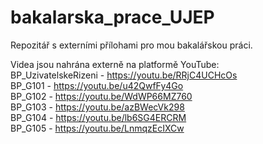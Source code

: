 # bakalarska_prace_UJEP
Repozitář s externími přílohami pro mou bakalářskou práci.

Videa jsou nahrána externě na platformě YouTube: \
BP_UzivatelskeRizeni - https://youtu.be/RRjC4UCHcOs \
BP_G101 - https://youtu.be/u42QwfFy4Go \
BP_G102 - https://youtu.be/WdWP66MZ760 \
BP_G103 - https://youtu.be/azBWecVk298 \
BP_G104 - https://youtu.be/lb6SG4ERCRM \
BP_G105 - https://youtu.be/LnmqzEcIXCw 

